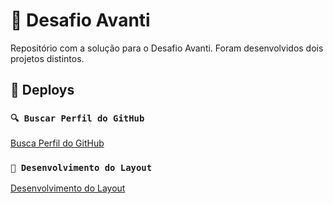 # 🚀 Desafio Avanti

Repositório com a solução para o Desafio Avanti. Foram desenvolvidos dois projetos distintos.

## 🔗 Deploys

### `🔍 Buscar Perfil do GitHub`

[Busca Perfil do GitHub](https://leandroxzq.github.io/desafio-avanti/busca-de-perfil-do-github/)

### `🎨 Desenvolvimento do Layout`

[Desenvolvimento do Layout](https://leandroxzq.github.io/desafio-avanti/desenvolvimento-do-layout/)
